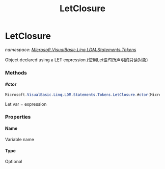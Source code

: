 ﻿---
title: LetClosure
---

# LetClosure
_namespace: [Microsoft.VisualBasic.Linq.LDM.Statements.Tokens](N-Microsoft.VisualBasic.Linq.LDM.Statements.Tokens.html)_

Object declared using a LET expression.(使用Let语句所声明的只读对象)

### Methods

#### #ctor
```csharp
Microsoft.VisualBasic.Linq.LDM.Statements.Tokens.LetClosure.#ctor(Microsoft.VisualBasic.Linq.LDM.Statements.ClosureTokens,Microsoft.VisualBasic.Linq.LDM.Statements.LinqStatement,Microsoft.VisualBasic.Linq.Framework.Provider.TypeRegistry)
```
Let var = expression



### Properties

#### Name
Variable name
#### Type
Optional

